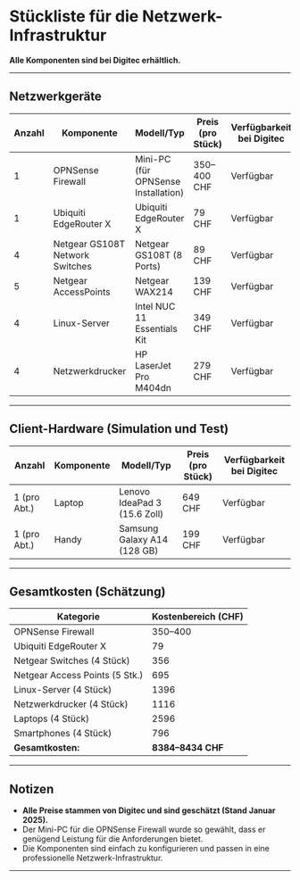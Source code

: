 # Stückliste für die Netzwerk-Infrastruktur

  
**Alle Komponenten sind bei Digitec erhältlich.**

---

## Netzwerkgeräte

| **Anzahl** | **Komponente**                   | **Modell/Typ**                        | **Preis (pro Stück)**     | **Verfügbarkeit bei Digitec** |
|------------|----------------------------------|---------------------------------------|---------------------------|-------------------------------|
| 1          | OPNSense Firewall                | Mini-PC (für OPNSense Installation)   | 350–400 CHF               | Verfügbar                     |
| 1          | Ubiquiti EdgeRouter X            | Ubiquiti EdgeRouter X                 | 79 CHF                    | Verfügbar                     |
| 4          | Netgear GS108T Network Switches  | Netgear GS108T (8 Ports)              | 89 CHF                    | Verfügbar                     |
| 5          | Netgear AccessPoints             | Netgear WAX214                        | 139 CHF                   | Verfügbar                     |
| 4          | Linux-Server                     | Intel NUC 11 Essentials Kit           | 349 CHF                   | Verfügbar                     |
| 4          | Netzwerkdrucker                  | HP LaserJet Pro M404dn                | 279 CHF                   | Verfügbar                     |

---

## Client-Hardware (Simulation und Test)

| **Anzahl** | **Komponente**                   | **Modell/Typ**                  | **Preis (pro Stück)** | **Verfügbarkeit bei Digitec** |
|------------|----------------------------------|---------------------------------|-----------------------|-------------------------------|
| 1 (pro Abt.) | Laptop                         | Lenovo IdeaPad 3 (15.6 Zoll)    | 649 CHF               | Verfügbar                     |
| 1 (pro Abt.) | Handy                          | Samsung Galaxy A14 (128 GB)     | 199 CHF               | Verfügbar                     |

---

## Gesamtkosten (Schätzung)

| **Kategorie**                     | **Kostenbereich (CHF)** |
|-----------------------------------|-------------------------|
| OPNSense Firewall                 | 350–400                 |
| Ubiquiti EdgeRouter X             | 79                      |
| Netgear Switches (4 Stück)        | 356                     |
| Netgear Access Points (5 Stk.)    | 695                     |
| Linux-Server (4 Stück)            | 1396                    |
| Netzwerkdrucker (4 Stück)         | 1116                    |
| Laptops (4 Stück)                 | 2596                    |
| Smartphones (4 Stück)             | 796                     |
| **Gesamtkosten:**                 | **8384–8434 CHF**       | 

---

## Notizen
- **Alle Preise stammen von Digitec und sind geschätzt (Stand Januar 2025).**
- Der Mini-PC für die OPNSense Firewall wurde so gewählt, dass er genügend Leistung für die Anforderungen bietet.
- Die Komponenten sind einfach zu konfigurieren und passen in eine professionelle Netzwerk-Infrastruktur.

---
